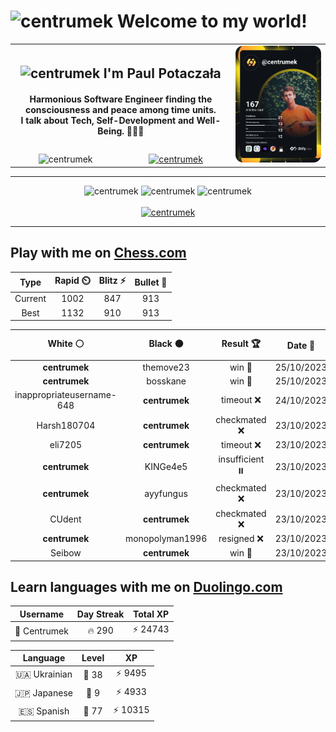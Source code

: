 <h1>
  <img
    src="https://emojis.slackmojis.com/emojis/images/1531849430/4246/blob-sunglasses.gif"
    width="30"
    alt="centrumek"
  />
  Welcome to my world!
</h1>

<table>
  <tbody>
    <tr>
      <td align="center" width="70%" colspan="2">
        <h2>
          <img
            src="https://raw.githubusercontent.com/MartinHeinz/MartinHeinz/master/wave.gif"
            width="30px"
            alt="centrumek"
          />
          I'm Paul Potaczała
        </h2>
        <h4>
          Harmonious Software Engineer finding the consciousness and peace among time units.
          <br/>
          I talk about Tech, Self-Development and Well-Being. 🌿🧘🚀
        </h4>
      </td>
      <td width="30%" rowspan="2">
        <a href="https://app.daily.dev/centrumek">
          <img
            src="./devcard.svg"
            alt="centrumek"
          />
        </a>
      </td>
    </tr>
    <tr align="center">
      <td>
        <img
          src="https://komarev.com/ghpvc/?username=centrumek&label=visitors&color=0e75b6&style=flat"
          alt="centrumek"
        >
      </td>
      <td>
        <a href="https://stackoverflow.com/users/14496012/centrumek">
          <img
            src="https://stackoverflow.com/users/flair/14496012.png?theme=dark"
            alt="centrumek"
          >
        </a>
      </td>
    </tr>
  </tbody>
</table>

---
<div align="center">
  <img 
    src="https://github-readme-stats.vercel.app/api?username=centrumek&show_icons=true&count_private=true&theme=dark&hide_border=true&hide=issues,contribs&bg_color=00000000"
    alt="centrumek"
  />
  <img
    src="https://github-readme-stats.vercel.app/api/top-langs/?username=centrumek&layout=compact&hide_border=true&theme=dark&bg_color=00000000&langs_count=6&exclude_repo=air-statistic-app"
    alt="centrumek"
  />
  <img 
    src="https://github-readme-streak-stats.herokuapp.com?user=centrumek&theme=dark&hide_border=true&background=FFFFFF00"
    alt="centrumek"
  />
  <br/>
  <br/>
  <a href="https://www.buymeacoffee.com/centrumek">
    <img
      src="https://cdn.buymeacoffee.com/buttons/v2/default-orange.png"
      height="50"
      width="210"
      alt="centrumek"
    />
  </a>
</div>

---

## Play with me on [Chess.com](https://www.chess.com/member/centrumek)

<div align="center">
<!--START_SECTION:chessStats-->
<!-- Automatically generated with https://github.com/Balastrong/chess-stats-action -->

| Type | Rapid ⏲️ | Blitz ⚡ | Bullet 🔫 |
|:---:|:---:|:---:|:---:|
| Current | 1002 | 847 | 913 |
| Best | 1132 | 910 | 913 |

| White ⚪ | Black ⚫ | Result 🏆 | Date 📅 | Position 🗺️ | Type 🕕 |
|:---:|:---:|:---:|:---:|:---:|:---:|
| **centrumek** | themove23 | win 🥇 | 25/10/2023 | <a href="http://www.ee.unb.ca/cgi-bin/tervo/fen.pl?select=8/8/8/5Q2/5K2/8/2k5/8 b - -">Link</a> | Blitz |
| **centrumek** | bosskane | win 🥇 | 25/10/2023 | <a href="http://www.ee.unb.ca/cgi-bin/tervo/fen.pl?select=Q7/6p1/2p5/1kQ5/3P4/8/5P2/R3K3 b Q -">Link</a> | Blitz |
| inappropriateusername-648 | **centrumek** | timeout ❌ | 24/10/2023 | <a href="http://www.ee.unb.ca/cgi-bin/tervo/fen.pl?select=1Q6/7R/8/k1Q5/5P2/6P1/3r1r2/1R4K1 b - -">Link</a> | Blitz |
| Harsh180704 | **centrumek** | checkmated ❌ | 23/10/2023 | <a href="http://www.ee.unb.ca/cgi-bin/tervo/fen.pl?select=3r3r/1R5p/p5p1/k3p3/3p2Q1/R7/1PP3PP/6K1 b - -">Link</a> | Blitz |
| eli7205 | **centrumek** | timeout ❌ | 23/10/2023 | <a href="http://www.ee.unb.ca/cgi-bin/tervo/fen.pl?select=6R1/8/8/8/8/5K1k/7p/8 b - -">Link</a> | Blitz |
| **centrumek** | KINGe4e5 | insufficient ⏸️ | 23/10/2023 | <a href="http://www.ee.unb.ca/cgi-bin/tervo/fen.pl?select=8/8/k7/8/3K4/8/8/8 w - -">Link</a> | Blitz |
| **centrumek** | ayyfungus | checkmated ❌ | 23/10/2023 | <a href="http://www.ee.unb.ca/cgi-bin/tervo/fen.pl?select=4b1k1/p6p/4p1qK/3pP1p1/7b/PpP2P2/1P1B3P/1RQ5 w - -">Link</a> | Blitz |
| CUdent | **centrumek** | checkmated ❌ | 23/10/2023 | <a href="http://www.ee.unb.ca/cgi-bin/tervo/fen.pl?select=3rk3/4Q2R/p5p1/1R6/1P3p2/P7/5PPP/7K b - -">Link</a> | Blitz |
| **centrumek** | monopolyman1996 | resigned ❌ | 23/10/2023 | <a href="http://www.ee.unb.ca/cgi-bin/tervo/fen.pl?select=5K2/8/8/8/8/6k1/8/5q2 w - -">Link</a> | Blitz |
| Seibow | **centrumek** | win 🥇 | 23/10/2023 | <a href="http://www.ee.unb.ca/cgi-bin/tervo/fen.pl?select=rnbqkbnr/pppp1ppp/8/4p3/4P3/8/PPPP1PPP/RNBQKBNR w KQkq e6">Link</a> | Blitz |

<!--END_SECTION:chessStats-->
</div>

## Learn languages with me on [Duolingo.com](https://www.duolingo.com/profile/Centrumek)

<div align="center">
<!--START_SECTION:duolingoStats-->
<!-- Automatically generated with https://github.com/centrumek/duolingo-readme-stats-->

| Username | Day Streak | Total XP |
|:---:|:---:|:---:|
| 👤 Centrumek | 🔥 290 | ⚡ 24743 |

| Language | Level | XP |
|:---:|:---:|:---:|
| 🇺🇦 Ukrainian | 👑 38 | ⚡ 9495 |
| 🇯🇵 Japanese | 👑 9 | ⚡ 4933 |
| 🇪🇸 Spanish | 👑 77 | ⚡ 10315 |

<!--END_SECTION:duolingoStats-->
</div>
<!--
**centrumek/centrumek** is a ✨ _special_ ✨ repository because its `README.md` (this file) appears on your GitHub profile.

Here are some ideas to get you started:

- 🔭 I’m currently working on ...
- 🌱 I’m currently learning ...
- 👯 I’m looking to collaborate on ...
- 🤔 I’m looking for help with ...
- 💬 Ask me about ...
- 📫 How to reach me: ...
- 😄 Pronouns: ...
- ⚡ Fun fact: ...
-->
